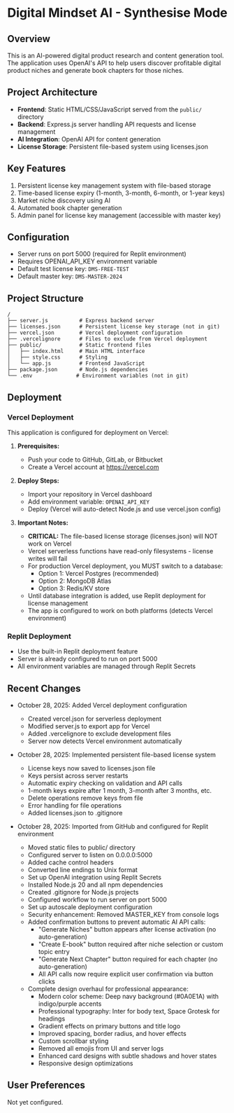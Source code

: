 # Digital Mindset AI - Synthesise Mode

## Overview
This is an AI-powered digital product research and content generation tool. The application uses OpenAI's API to help users discover profitable digital product niches and generate book chapters for those niches.

## Project Architecture
- **Frontend**: Static HTML/CSS/JavaScript served from the `public/` directory
- **Backend**: Express.js server handling API requests and license management
- **AI Integration**: OpenAI API for content generation
- **License Storage**: Persistent file-based system using licenses.json

## Key Features
1. Persistent license key management system with file-based storage
2. Time-based license expiry (1-month, 3-month, 6-month, or 1-year keys)
3. Market niche discovery using AI
4. Automated book chapter generation
5. Admin panel for license key management (accessible with master key)

## Configuration
- Server runs on port 5000 (required for Replit environment)
- Requires OPENAI_API_KEY environment variable
- Default test license key: `DMS-FREE-TEST`
- Default master key: `DMS-MASTER-2024`

## Project Structure
```
/
├── server.js          # Express backend server
├── licenses.json      # Persistent license key storage (not in git)
├── vercel.json        # Vercel deployment configuration
├── .vercelignore      # Files to exclude from Vercel deployment
├── public/            # Static frontend files
│   ├── index.html     # Main HTML interface
│   ├── style.css      # Styling
│   └── app.js         # Frontend JavaScript
├── package.json       # Node.js dependencies
└── .env              # Environment variables (not in git)
```

## Deployment

### Vercel Deployment
This application is configured for deployment on Vercel:

1. **Prerequisites:**
   - Push your code to GitHub, GitLab, or Bitbucket
   - Create a Vercel account at https://vercel.com

2. **Deploy Steps:**
   - Import your repository in Vercel dashboard
   - Add environment variable: `OPENAI_API_KEY`
   - Deploy (Vercel will auto-detect Node.js and use vercel.json config)

3. **Important Notes:**
   - **CRITICAL:** The file-based license storage (licenses.json) will NOT work on Vercel
   - Vercel serverless functions have read-only filesystems - license writes will fail
   - For production Vercel deployment, you MUST switch to a database:
     - Option 1: Vercel Postgres (recommended)
     - Option 2: MongoDB Atlas
     - Option 3: Redis/KV store
   - Until database integration is added, use Replit deployment for license management
   - The app is configured to work on both platforms (detects Vercel environment)

### Replit Deployment
- Use the built-in Replit deployment feature
- Server is already configured to run on port 5000
- All environment variables are managed through Replit Secrets

## Recent Changes
- October 28, 2025: Added Vercel deployment configuration
  - Created vercel.json for serverless deployment
  - Modified server.js to export app for Vercel
  - Added .vercelignore to exclude development files
  - Server now detects Vercel environment automatically

- October 28, 2025: Implemented persistent file-based license system
  - License keys now saved to licenses.json file
  - Keys persist across server restarts
  - Automatic expiry checking on validation and API calls
  - 1-month keys expire after 1 month, 3-month after 3 months, etc.
  - Delete operations remove keys from file
  - Error handling for file operations
  - Added licenses.json to .gitignore
  
- October 28, 2025: Imported from GitHub and configured for Replit environment
  - Moved static files to public/ directory
  - Configured server to listen on 0.0.0.0:5000
  - Added cache control headers
  - Converted line endings to Unix format
  - Set up OpenAI integration using Replit Secrets
  - Installed Node.js 20 and all npm dependencies
  - Created .gitignore for Node.js projects
  - Configured workflow to run server on port 5000
  - Set up autoscale deployment configuration
  - Security enhancement: Removed MASTER_KEY from console logs
  - Added confirmation buttons to prevent automatic AI API calls:
    * "Generate Niches" button appears after license activation (no auto-generation)
    * "Create E-book" button required after niche selection or custom topic entry
    * "Generate Next Chapter" button required for each chapter (no auto-generation)
    * All API calls now require explicit user confirmation via button clicks
  - Complete design overhaul for professional appearance:
    * Modern color scheme: Deep navy background (#0A0E1A) with indigo/purple accents
    * Professional typography: Inter for body text, Space Grotesk for headings
    * Gradient effects on primary buttons and title logo
    * Improved spacing, border radius, and hover effects
    * Custom scrollbar styling
    * Removed all emojis from UI and server logs
    * Enhanced card designs with subtle shadows and hover states
    * Responsive design optimizations

## User Preferences
Not yet configured.

